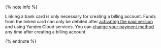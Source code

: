 {% note info %}

Linking a bank card is only necessary for creating a billing account. Funds from the linked card can only be debited after [activating the paid version](../operations/activate-commercial.md) and using Yandex.Cloud services. You can [change your payment method](../operations/change-payment-method.md) any time after creating a billing account.

{% endnote %}

